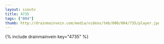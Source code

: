 ```yaml
--- 
layout: sieutv
title: 4735
tags: ["004"]
thumb: http://drainmainvein.com/media/videos/tmb/000/004/735/player.jpg
---
```

{% include drainmainvein key="4735" %} 
